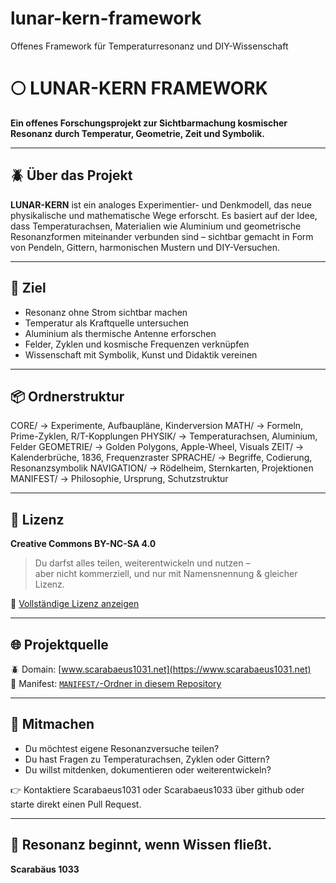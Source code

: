 # lunar-kern-framework

Offenes Framework für Temperaturresonanz und DIY-Wissenschaft

# 🌕 LUNAR-KERN FRAMEWORK

**Ein offenes Forschungsprojekt zur Sichtbarmachung kosmischer Resonanz durch Temperatur, Geometrie, Zeit und Symbolik.**

---

## 🪲 Über das Projekt

**LUNAR-KERN** ist ein analoges Experimentier- und Denkmodell, das neue physikalische und mathematische Wege erforscht. Es basiert auf der Idee, dass Temperaturachsen, Materialien wie Aluminium und geometrische Resonanzformen miteinander verbunden sind – sichtbar gemacht in Form von Pendeln, Gittern, harmonischen Mustern und DIY-Versuchen.

---

## 🎯 Ziel

- Resonanz ohne Strom sichtbar machen  
- Temperatur als Kraftquelle untersuchen  
- Aluminium als thermische Antenne erforschen  
- Felder, Zyklen und kosmische Frequenzen verknüpfen  
- Wissenschaft mit Symbolik, Kunst und Didaktik vereinen

---

## 📦 Ordnerstruktur
CORE/         → Experimente, Aufbaupläne, Kinderversion
MATH/         → Formeln, Prime-Zyklen, R/T-Kopplungen
PHYSIK/       → Temperaturachsen, Aluminium, Felder
GEOMETRIE/    → Golden Polygons, Apple-Wheel, Visuals
ZEIT/         → Kalenderbrüche, 1836, Frequenzraster
SPRACHE/      → Begriffe, Codierung, Resonanzsymbolik
NAVIGATION/   → Rödelheim, Sternkarten, Projektionen
MANIFEST/     → Philosophie, Ursprung, Schutzstruktur

---

## 📜 Lizenz

**Creative Commons BY-NC-SA 4.0**  
> Du darfst alles teilen, weiterentwickeln und nutzen –  
> aber nicht kommerziell, und nur mit Namensnennung & gleicher Lizenz.  

🔗 [Vollständige Lizenz anzeigen](https://creativecommons.org/licenses/by-nc-sa/4.0/)

---

## 🌐 Projektquelle

🪲 Domain: [www.scarabaeus1031.net](https://www.scarabaeus1031.net)  
📜 Manifest: [`MANIFEST/`-Ordner in diesem Repository](./MANIFEST/)

---

## 🤝 Mitmachen

- Du möchtest eigene Resonanzversuche teilen?
- Du hast Fragen zu Temperaturachsen, Zyklen oder Gittern?
- Du willst mitdenken, dokumentieren oder weiterentwickeln?

👉 Kontaktiere Scarabaeus1031 oder Scarabaeus1033 über github oder starte direkt einen Pull Request.

---

## 📡 Resonanz beginnt, wenn Wissen fließt.
**Scarabäus 1033**
